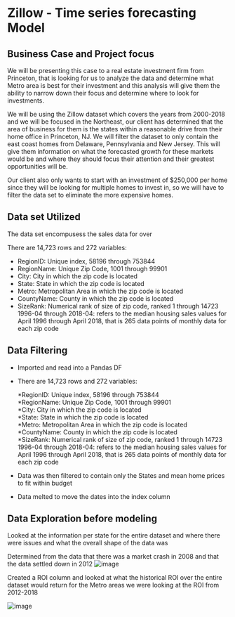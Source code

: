 # Zillow - Time series forecasting Model

## Business Case and Project focus
We will be presenting this case to a real estate investment firm from Princeton, that is looking for us to analyze the data and determine what Metro area is best for their investment and this analysis will give them the ability to narrow down their focus and determine where to look for investments.

We will be using the Zillow dataset which covers the years from 2000-2018 and we will be focused in the Northeast, our client has determined that the area of business for them is the states within a reasonable drive from their home office in Princeton, NJ.  We will filter the dataset to only contain the east coast homes from Delaware, Pennsylvania and New Jersey.  This will give them information on what the forecasted growth for these markets would be and where they should focus their attention and their greatest opportunities will be.

Our client also only wants to start with an investment of $250,000 per home since they will be looking for multiple homes to invest in, so we will have to filter the data set to eliminate the more expensive homes.

## Data set Utilized
The data set encompusess the sales data for over 

There are 14,723 rows and 272 variables:

* RegionID: Unique index, 58196 through 753844
* RegionName: Unique Zip Code, 1001 through 99901
* City: City in which the zip code is located
* State: State in which the zip code is located
* Metro: Metropolitan Area in which the zip code is located
* CountyName: County in which the zip code is located
* SizeRank: Numerical rank of size of zip code, ranked 1 through 14723 1996-04 through 2018-04: refers to the median housing sales values for April 1996 through April 2018, that is 265 data points of monthly data for each zip code


## Data Filtering

* Imported and read into a Pandas DF
* There are 14,723 rows and 272 variables:

    *RegionID: Unique index, 58196 through 753844<br>
    *RegionName: Unique Zip Code, 1001 through 99901<br>
    *City: City in which the zip code is located<br>
    *State: State in which the zip code is located<br>
    *Metro: Metropolitan Area in which the zip code is located<br>
    *CountyName: County in which the zip code is located<br>
    *SizeRank: Numerical rank of size of zip code, ranked 1 through 14723 1996-04 through 2018-04: refers to the median housing sales values for April 1996       through April 2018, that is 265 data points of monthly data for each zip code<br>
* Data was then filtered to contain only the States and mean home prices to fit within budget 
* Data melted to move the dates into the index column


## Data Exploration before modeling


Looked at the information per state for the entire dataset and where there were issues and what the overall shape of the data was<br>

Determined from the data that there was a market crash in 2008 and that the data settled down in 2012
![image](https://user-images.githubusercontent.com/98813858/188322068-07e6722c-3512-4c79-a3a5-bb35dbca9e11.png)

Created a ROI column and looked at what the historical ROI over the entire dataset would return for the Metro areas we were looking at the ROI from 2012-2018

![image](https://user-images.githubusercontent.com/98813858/188322241-6db913ff-1a0b-4784-b707-76400428ef57.png)






